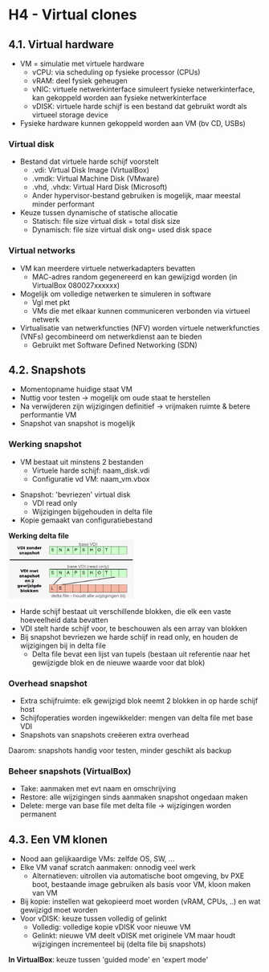 # H4 - Virtual clones

## 4.1. Virtual hardware
- VM = simulatie met virtuele hardware
  - vCPU: via scheduling op fysieke processor (CPUs)
  - vRAM: deel fysiek geheugen
  - vNIC: virtuele netwerkinterface simuleert fysieke netwerkinterface, kan gekoppeld worden aan fysieke netwerkinterface
  - vDISK: virtuele harde schijf is een bestand dat gebruikt wordt als virtueel storage device
- Fysieke hardware kunnen gekoppeld worden aan VM (bv CD, USBs)

### Virtual disk
- Bestand dat virtuele harde schijf voorstelt
  - .vdi: Virtual Disk Image (VirtualBox)
  - .vmdk: Virtual Machine Disk (VMware)
  - .vhd, .vhdx: Virtual Hard Disk (Microsoft)
  - Ander hypervisor-bestand gebruiken is mogelijk, maar meestal minder performant
- Keuze tussen dynamische of statische allocatie
  - Statisch: file size virtual disk = total disk size
  - Dynamisch: file size virtual disk ong= used disk space

### Virtual networks
- VM kan meerdere virtuele netwerkadapters bevatten
  - MAC-adres random gegenereerd en kan gewijzigd worden (in VirtualBox 080027xxxxxx)
- Mogelijk om volledige netwerken te simuleren in software
  - Vgl met pkt
  - VMs die met elkaar kunnen communiceren verbonden via virtueel netwerk
- Virtualisatie van netwerkfuncties (NFV) worden virtuele netwerkfuncties (VNFs) gecombineerd om netwerkdienst aan te bieden
  - Gebruikt met Software Defined Networking (SDN)


## 4.2. Snapshots
- Momentopname huidige staat VM
- Nuttig voor testen → mogelijk om oude staat te herstellen
- Na verwijderen zijn wijzigingen definitief → vrijmaken ruimte & betere performantie VM
- Snapshot van snapshot is mogelijk

### Werking snapshot
- VM bestaat uit minstens 2 bestanden
  - Virtuele harde schijf: naam_disk.vdi
  - Configuratie vd VM: naam_vm.vbox

<div style="page-break-after: always; visibility: hidden"> 
<!--\pagebreak--> 
</div>

- Snapshot: 'bevriezen' virtual disk
  - VDI read only
  - Wijzigingen bijgehouden in delta file
- Kopie gemaakt van configuratiebestand

**Werking delta file**  
<img src="afbeeldingen/H4_delta.png" width="250"/>

- Harde schijf bestaat uit verschillende blokken, die elk een vaste hoeveelheid data bevatten
- VDI stelt harde schijf voor, te beschouwen als een array van blokken
- Bij snapshot bevriezen we harde schijf in read only, en houden de wijzigingen bij in delta file
  - Delta file bevat een lijst van tupels (bestaan uit referentie naar het gewijzigde blok en de nieuwe waarde voor dat blok)

### Overhead snapshot
- Extra schijfruimte: elk gewijzigd blok neemt 2 blokken in op harde schijf host
- Schijfoperaties worden ingewikkelder: mengen van delta file met base VDI
- Snapshots van snapshots creëeren extra overhead

Daarom: snapshots handig voor testen, minder geschikt als backup

### Beheer snapshots (VirtualBox)
- Take: aanmaken met evt naam en omschrijving
- Restore: alle wijzigingen sinds aanmaken snapshot ongedaan maken
- Delete: merge van base file met delta file → wijzigingen worden permanent

## 4.3. Een VM klonen
- Nood aan gelijkaardige VMs: zelfde OS, SW, ...
- Elke VM vanaf scratch aanmaken: onnodig veel werk
  - Alternatieven: uitrollen via automatische boot omgeving, bv PXE boot, bestaande image gebruiken als basis voor VM, kloon maken van VM
- Bij kopie: instellen wat gekopieerd moet worden (vRAM, CPUs, ..) en wat gewijzigd moet worden
- Voor vDISK: keuze tussen volledig of gelinkt
  - Volledig: volledige kopie vDISK voor nieuwe VM
  - Gelinkt: nieuwe VM deelt vDISK met originele VM maar houdt wijzigingen incrementeel bij (delta file bij snapshots)

**In VirtualBox**: keuze tussen 'guided mode' en 'expert mode'
